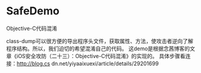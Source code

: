 # SafeDemo
Objective-C代码混淆

class-dump可以很方便的导出程序头文件，获取属性、方法，使攻击者逆向了解程序结构。所以，我们迫切的希望混淆自己的代码。
这demo是根据念茜博客的文章《iOS安全攻防（二十三）：Objective-C代码混淆》的实现的。 
具体步骤看连接：http://blog.cs dn.net/yiyaaixuexi/article/details/29201699

